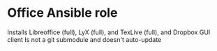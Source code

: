 # Office Ansible role

Installs Libreoffice (full), LyX (full), and TexLive (full), and Dropbox GUI
client
Is not a git submodule and doesn't auto-update
